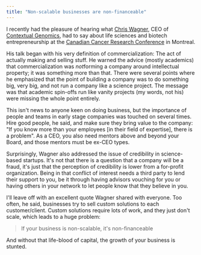 ```yaml
---
title: "Non-scalable businesses are non-financeable"
---
```


I recently had the pleasure of hearing what [Chris Wagner](https://www.linkedin.com/in/chris-wagner-027b056), CEO of [Contextual Genomics](http://contextualgenomics.com/), had to say about life sciences and biotech entrepreneurship at the [Canadian Cancer Research Conference](http://www.ccra-acrc.ca/) in Montreal.

His talk began with his very definition of commercialization: The act of actually making and selling stuff. He warned the advice (mostly academics) that commercialization was *not*forming a company around intellectual property; it was something more than that. There were several points where he emphasized that the point of building a company was to do something big, very big, and not run a company like a science project. The message was that academic spin-offs run like vanity projects (my words, not his) were missing the whole point entirely.

This isn't news to anyone keen on doing business, but the importance of people and teams in early stage companies was touched on several times. Hire good people, he said, and make sure they bring value to the company: "If you know more than your employees [in their field of expertise], there is a problem". As a CEO, you also need mentors above and beyond your Board, and those mentors must be ex-CEO types.

Surprisingly, Wagner also addressed the issue of credibility in science-based startups. It's not that there is a question that a company will be a fraud, it's just that the perception of credibility is lower from a for-profit organization. Being in that conflict of interest needs a third party to lend their support to you, be it through having advisors vouching for you or having others in your network to let people know that they believe in you.

I'll leave off with an excellent quote Wagner shared with everyone. Too often, he said, businesses try to sell custom solutions to each customer/client. Custom solutions require lots of work, and they just don't scale, which leads to a huge problem:

> If your business is non-scalable, it's non-financeable

And without that life-blood of capital, the growth of your business is stunted.
